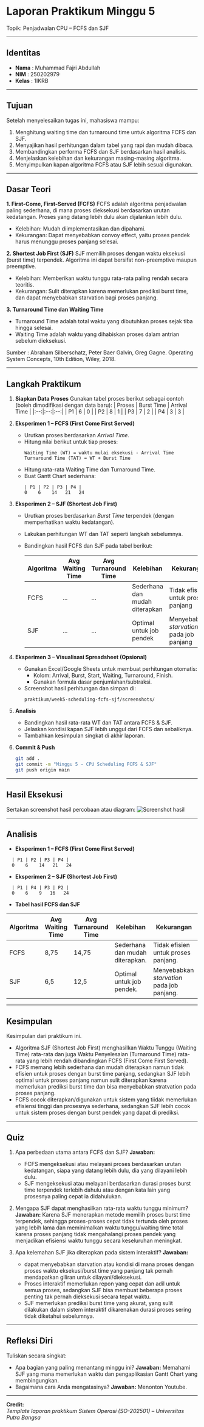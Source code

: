 
# Laporan Praktikum Minggu 5
Topik: Penjadwalan CPU – FCFS dan SJF

---

## Identitas
- **Nama**  : Muhammad Fajri Abdullah 
- **NIM**   : 250202979
- **Kelas** : 1IKRB

---

## Tujuan  

Setelah menyelesaikan tugas ini, mahasiswa mampu:
1. Menghitung waiting time dan turnaround time untuk algoritma FCFS dan SJF.
2. Menyajikan hasil perhitungan dalam tabel yang rapi dan mudah dibaca.
3. Membandingkan performa FCFS dan SJF berdasarkan hasil analisis.
4. Menjelaskan kelebihan dan kekurangan masing-masing algoritma.
5. Menyimpulkan kapan algoritma FCFS atau SJF lebih sesuai digunakan.
   
---

## Dasar Teori

**1. First-Come, First-Served (FCFS)** 
FCFS adalah algoritma penjadwalan paling sederhana, di mana proses dieksekusi berdasarkan urutan kedatangan. Proses yang datang lebih dulu akan dijalankan lebih dulu.
- Kelebihan: Mudah diimplementasikan dan dipahami.
- Kekurangan: Dapat menyebabkan convoy effect, yaitu proses pendek harus menunggu proses panjang selesai.

**2. Shortest Job First (SJF)**
SJF memilih proses dengan waktu eksekusi (burst time) terpendek. Algoritma ini dapat bersifat non-preemptive maupun preemptive.
- Kelebihan: Memberikan waktu tunggu rata-rata paling rendah secara teoritis.
- Kekurangan: Sulit diterapkan karena memerlukan prediksi burst time, dan dapat menyebabkan starvation bagi proses panjang.

**3. Turnaround Time dan Waiting Time**
- Turnaround Time adalah total waktu yang dibutuhkan proses sejak tiba hingga selesai.
- Waiting Time adalah waktu yang dihabiskan proses dalam antrian sebelum dieksekusi.

Sumber : Abraham Silberschatz, Peter Baer Galvin, Greg Gagne. Operating System Concepts, 10th Edition, Wiley, 2018.

---

## Langkah Praktikum

1. **Siapkan Data Proses**
   Gunakan tabel proses berikut sebagai contoh (boleh dimodifikasi dengan data baru):
   | Proses | Burst Time | Arrival Time |
   |:--:|:--:|:--:|
   | P1 | 6 | 0 |
   | P2 | 8 | 1 |
   | P3 | 7 | 2 |
   | P4 | 3 | 3 |

2. **Eksperimen 1 – FCFS (First Come First Served)**
   - Urutkan proses berdasarkan *Arrival Time*.  
   - Hitung nilai berikut untuk tiap proses:
     ```
     Waiting Time (WT) = waktu mulai eksekusi - Arrival Time
     Turnaround Time (TAT) = WT + Burst Time
     ```
   - Hitung rata-rata Waiting Time dan Turnaround Time.  
   - Buat Gantt Chart sederhana:  
     ```
     | P1 | P2 | P3 | P4 |
     0    6    14   21   24
     ```

3. **Eksperimen 2 – SJF (Shortest Job First)**
   - Urutkan proses berdasarkan *Burst Time* terpendek (dengan memperhatikan waktu kedatangan).  
   - Lakukan perhitungan WT dan TAT seperti langkah sebelumnya.  
   - Bandingkan hasil FCFS dan SJF pada tabel berikut:

     | Algoritma | Avg Waiting Time | Avg Turnaround Time | Kelebihan | Kekurangan |
     |------------|------------------|----------------------|------------|-------------|
     | FCFS | ... | ... | Sederhana dan mudah diterapkan | Tidak efisien untuk proses panjang |
     | SJF | ... | ... | Optimal untuk job pendek | Menyebabkan *starvation* pada job panjang |

4. **Eksperimen 3 – Visualisasi Spreadsheet (Opsional)**
   - Gunakan Excel/Google Sheets untuk membuat perhitungan otomatis:
     - Kolom: Arrival, Burst, Start, Waiting, Turnaround, Finish.
     - Gunakan formula dasar penjumlahan/subtraksi.
   - Screenshot hasil perhitungan dan simpan di:
     ```
     praktikum/week5-scheduling-fcfs-sjf/screenshots/
     ```

5. **Analisis**
   - Bandingkan hasil rata-rata WT dan TAT antara FCFS & SJF.  
   - Jelaskan kondisi kapan SJF lebih unggul dari FCFS dan sebaliknya.  
   - Tambahkan kesimpulan singkat di akhir laporan.

6. **Commit & Push**
   ```bash
   git add .
   git commit -m "Minggu 5 - CPU Scheduling FCFS & SJF"
   git push origin main
   ```

---

## Hasil Eksekusi
Sertakan screenshot hasil percobaan atau diagram:
![Screenshot hasil](screenshots/FCFS&SJF_ECE.png)

---

## Analisis
- **Eksperimen 1 – FCFS (First Come First Served)**
```
  | P1 | P2 | P3 | P4 |
  0    6    14   21   24
```
- **Eksperimen 2 – SJF (Shortest Job First)**
```
  | P1 | P4 | P3 | P2 |
  0    6    9   16   24
```
- **Tabel hasil FCFS dan SJF**
  
| Algoritma | Avg Waiting Time | Avg Turnaround Time | Kelebihan | Kekurangan |
|------------|------------------|----------------------|------------|-------------|
| FCFS | 8,75 | 14,75 | Sederhana dan mudah diterapkan. | Tidak efisien untuk proses panjang. |
| SJF | 6,5 | 12,5 | Optimal untuk job pendek. | Menyebabkan *starvation* pada job panjang. |

---

## Kesimpulan
Kesimpulan dari praktikum ini.
- Algoritma SJF (Shortest Job First) menghasilkan Waktu Tunggu (Waiting Time) rata-rata dan juga Waktu Penyelesaian (Turnaround Time) rata-rata yang lebih rendah dibandingkan FCFS (First Come First Served).
- FCFS memang lebih sederhana dan mudah diterapkan namun tidak efisien untuk proses dengan burst time panjang, sedangkan SJF lebih optimal untuk proses panjang namun sulit diterapkan karena memerlukan prediksi burst time dan bisa menyebabkan stratvation pada proses panjang.
- FCFS cocok diterapkan/digunakan untuk sistem yang tiidak memerlukan efisiensi tinggi dan prosesnya sederhana, sedangkan SJF lebih cocok untuk sistem proses dengan burst pendek yang dapat di prediksi.

---

## Quiz
1. Apa perbedaan utama antara FCFS dan SJF?
   **Jawaban:**
   - FCFS mengeksekusi atau melayani proses berdasarkan urutan kedatangan, siapa yang datang lebih dulu, dia yang dilayani lebih dulu.
   - SJF mengeksekusi atau melayani berdasarkan durasi proses burst time terpendek terlebih dahulu atau dengan kata lain yang prosesnya paling cepat ia didahulukan.
     
2. Mengapa SJF dapat menghasilkan rata-rata waktu tunggu minimum?
   **Jawaban:**
   Karena SJF menerapkan metode memilih proses burst time terpendek, sehingga proses-proses cepat tidak tertunda oleh proses yang lebih lama dan meminimalkan waktu tunggu/waiting time total karena proses panjang tidak mengahalangi proses pendek yang menjadikan efisiensi waktu tunggu secara keseluruhan meningkat.
   
3. Apa kelemahan SJF jika diterapkan pada sistem interaktif?
   **Jawaban:**
   - dapat menyebabkan starvation atau kondisi di mana proses dengan proses waktu eksekusi/burst time yang panjang tak pernah mendapatkan giliran untuk dilayani/dieksekusi.
   - Proses interaktif memerlukan repon yang cepat dan adil untuk semua proses, sedangkan SJF bisa membuat beberapa proses penting tak pernah dieksekusi secara tepat waktu.
   - SJF memerlukan prediksi burst time yang akurat, yang sulit dilakukan dalam sistem interaktif dikarenakan durasi proses sering tidak diketahui sebelumnya.

---

## Refleksi Diri
Tuliskan secara singkat:
- Apa bagian yang paling menantang minggu ini?
  **Jawaban:**  Memahami SJF yang mana memerlukan waktu dan pengaplikasian Gantt Chart yang membingungkan.
- Bagaimana cara Anda mengatasinya?
  **Jawaban:**  Menonton Youtube.

---

**Credit:**  
_Template laporan praktikum Sistem Operasi (SO-202501) – Universitas Putra Bangsa_
